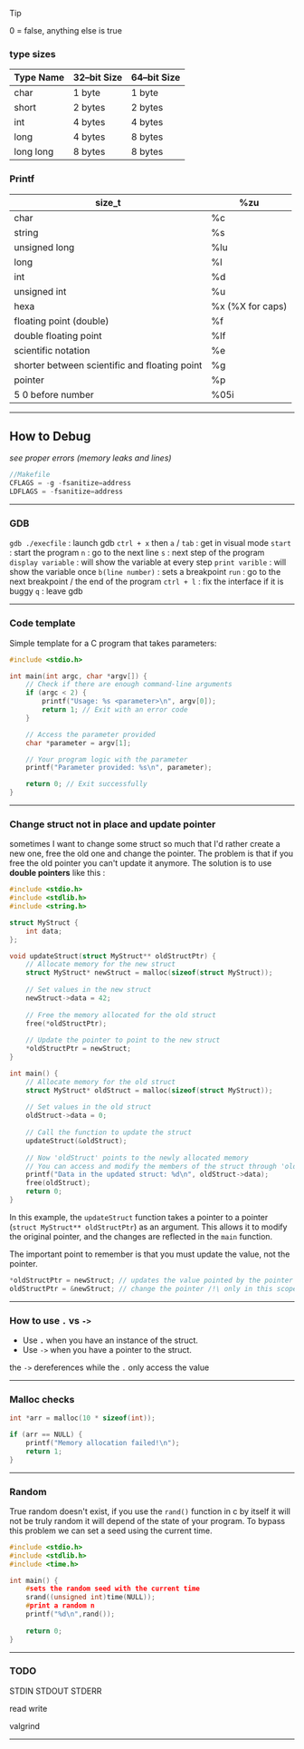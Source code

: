 
> [!tip] 
0 = false, anything else is true

### type sizes

|Type Name|32–bit Size|64–bit Size|
|:--|:--|:--|
|char|1 byte|1 byte|
|short|2 bytes|2 bytes|
|int|4 bytes|4 bytes|
|long|4 bytes|8 bytes|
|long long|8 bytes|8 bytes|

### Printf

| size_t | %zu |
| --- | --- |
| char | %c |
| string | %s |
| unsigned long | %lu |
| long | %l |
| int | %d |
| unsigned int | %u |
| hexa | %x (%X for caps) |
| floating point (double) | %f |
| double floating point | %lf |
| scientific notation | %e |
| shorter between scientific and floating point | %g |
| pointer | %p |
| 5 0 before number | %05i |

---

## How to Debug

*see proper errors (memory leaks and lines)*
```c
//Makefile 
CFLAGS = -g -fsanitize=address 
LDFLAGS = -fsanitize=address
```

---


### GDB

`gdb ./execfile` : launch gdb
`ctrl + x` then `a` / `tab` : get in visual mode
`start` : start the program
`n` : go to the next line
`s` : next step of the program
`display variable` : will show the variable at every step
`print varible` : will show the variable once
`b(line number)` : sets a breakpoint
`run` : go to the next breakpoint / the end of the program
`ctrl + l` : fix the interface if it is buggy
`q` : leave gdb

---

### Code template

Simple template for a C program that takes parameters:

```c
#include <stdio.h>

int main(int argc, char *argv[]) {
    // Check if there are enough command-line arguments
    if (argc < 2) {
        printf("Usage: %s <parameter>\n", argv[0]);
        return 1; // Exit with an error code
    }

    // Access the parameter provided
    char *parameter = argv[1];

    // Your program logic with the parameter
    printf("Parameter provided: %s\n", parameter);

    return 0; // Exit successfully
}
```


---

### Change struct not in place and update pointer

sometimes I want to change some struct so much that I'd rather create a new one, free the old one and change the pointer. The problem is that if you free the old pointer you can't update it anymore. The solution is to use **double pointers** like this :
```c
#include <stdio.h>
#include <stdlib.h>
#include <string.h>

struct MyStruct {
    int data;
};

void updateStruct(struct MyStruct** oldStructPtr) {
    // Allocate memory for the new struct
    struct MyStruct* newStruct = malloc(sizeof(struct MyStruct));
    
    // Set values in the new struct
    newStruct->data = 42;
    
    // Free the memory allocated for the old struct
    free(*oldStructPtr);
    
    // Update the pointer to point to the new struct
    *oldStructPtr = newStruct;
}

int main() {
    // Allocate memory for the old struct
    struct MyStruct* oldStruct = malloc(sizeof(struct MyStruct));
    
    // Set values in the old struct
    oldStruct->data = 0;  
    
    // Call the function to update the struct
    updateStruct(&oldStruct);
    
    // Now 'oldStruct' points to the newly allocated memory
    // You can access and modify the members of the struct through 'oldStruct'
    printf("Data in the updated struct: %d\n", oldStruct->data);
    free(oldStruct);
    return 0;
}
```

In this example, the `updateStruct` function takes a pointer to a pointer (`struct MyStruct** oldStructPtr`) as an argument. This allows it to modify the original pointer, and the changes are reflected in the `main` function.

The important point to remember is that you must update the value, not the pointer.
```c
*oldStructPtr = newStruct; // updates the value pointed by the pointer
oldStructPtr = &newStruct; // change the pointer /!\ only in this scope
```

---

### How to use ```.``` vs ```->```

- Use **`.`** when you have an instance of the struct.
- Use `->` when you have a pointer to the struct.

the `->` dereferences while the `.` only access the value

---

### Malloc checks

```c
int *arr = malloc(10 * sizeof(int)); 

if (arr == NULL) { 
	printf("Memory allocation failed!\n");
	return 1; 
}
```


---

### Random 

True random doesn't exist, if you use the `rand()` function in c by itself it will not be truly random it will depend of the state of your program. To bypass this problem we can set a seed using the current time.

```c
#include <stdio.h>
#include <stdlib.h>
#include <time.h>

int main() {
	#sets the random seed with the current time
	srand((unsigned int)time(NULL));
	#print a random n
	printf("%d\n",rand());
	
    return 0;
}
```

---

### TODO

STDIN
STDOUT
STDERR

read
write

valgrind

---